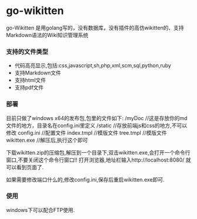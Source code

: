 ﻿# go-wikitten
go-Wikitten 是用golang写的，没有数据库，没有插件的高仿wikitten的、支持Markdown语法的Wiki知识管理系统

### 支持的文件类型
+ 代码高亮显示,包括:css,javascript,sh,php,xml,scm,sql,python,ruby
+ 支持Markdown文件
+ 支持html文件
+ 支持pdf文件

### 部署
目前只做了windows x64的发布包,包里的文件如下:
/myDoc  			//这是存放你的md文件的地方，目录名在config.ini里定义
/static					//存放前端js和css的地方,不可以修改
config.ini				//配置文件
index.tmpl			//模版文件
tree.tmpl			//模版文件
wikitten.exe		//解压后,执行这个即可

下载wikitten.zip的压缩包,解压到一个目录下,双击wikitten.exe,会打开一个命令行窗口,不要关闭这个命令行窗口!! 打开浏览器,地址栏输入http://localhost:8080/ 就可以看到页面了.

如果需要修改端口什么的,修改config.ini,保存后重启wikitten.exe即可.

### 使用
windows下可以配合FTP使用. 

